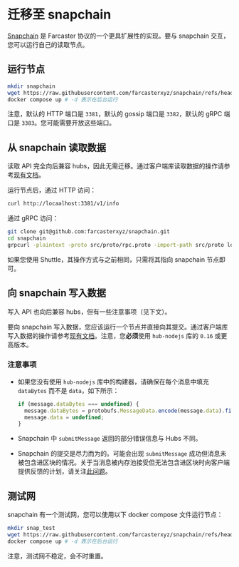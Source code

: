 # 迁移至 snapchain

[Snapchain](https://github.com/farcasterxyz/snapchain) 是 Farcaster 协议的一个更具扩展性的实现。要与 snapchain 交互，您可以运行自己的读取节点。

## 运行节点

```bash
mkdir snapchain
wget https://raw.githubusercontent.com/farcasterxyz/snapchain/refs/heads/main/docker-compose.mainnet.yml -O docker-compose.yml
docker compose up # -d 表示在后台运行
```

注意，默认的 HTTP 端口是 `3381`，默认的 gossip 端口是 `3382`，默认的 gRPC 端口是 `3383`。您可能需要开放这些端口。

## 从 snapchain 读取数据

读取 API 完全向后兼容 hubs，因此无需迁移。通过客户端库读取数据的操作请参考[现有文档](https://docs.farcaster.xyz/developers/guides/querying/fetch-casts)。

运行节点后，通过 HTTP 访问：

```bash
curl http://locaalhost:3381/v1/info
```

通过 gRPC 访问：

```bash
git clone git@github.com:farcasterxyz/snapchain.git
cd snapchain
grpcurl -plaintext -proto src/proto/rpc.proto -import-path src/proto localhost:3383 HubService/GetInfo
```

如果您使用 Shuttle，其操作方式与之前相同，只需将其指向 snapchain 节点即可。

## 向 snapchain 写入数据

写入 API 也向后兼容 hubs，但有一些注意事项（见下文）。

要向 snapchain 写入数据，您应该运行一个节点并直接向其提交。通过客户端库写入数据的操作请参考[现有文档](https://docs.farcaster.xyz/developers/guides/writing/submit-messages)。注意，您**必须**使用 `hub-nodejs` 库的 `0.16` 或更高版本。

### 注意事项

- 如果您没有使用 `hub-nodejs` 库中的构建器，请确保在每个消息中填充 `dataBytes` 而不是 `data`，如下所示：

  ```ts
  if (message.dataBytes === undefined) {
    message.dataBytes = protobufs.MessageData.encode(message.data).finish();
    message.data = undefined;
  }
  ```

- Snapchain 中 `submitMessage` 返回的部分错误信息与 Hubs 不同。
- Snapchain 的提交是尽力而为的。可能会出现 `submitMessage` 成功但消息未被包含进区块的情况。关于当消息被内存池接受但无法包含进区块时向客户端提供反馈的计划，请关注[此问题](https://github.com/farcasterxyz/snapchain/issues/353)。

## 测试网

snapchain 有一个测试网，您可以使用以下 docker compose 文件运行节点：

```bash
mkdir snap_test
wget https://raw.githubusercontent.com/farcasterxyz/snapchain/refs/heads/main/docker-compose.testnet.yml -O docker-compose.yml
docker compose up # -d 表示在后台运行
```

注意，测试网不稳定，会不时重置。
